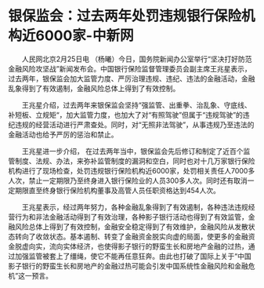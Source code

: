 # 银保监会：过去两年处罚违规银行保险机构近6000家-中新网

　　人民网北京2月25日电 （杨曦）今日，国务院新闻办公室举行“坚决打好防范金融风险攻坚战”新闻发布会。中国银行保险监督管理委员会副主席王兆星表示，过去两年，银保监会加大监管力度、严厉治理违规、违纪、违法的金融活动，金融乱象得到了有效遏制，金融风险总体上得到了有效控制。

　　王兆星介绍，过去两年来银保监会坚持“强监管、出重拳、治乱象、守底线、补短板、立规矩“，加大监管力度，也加大了对“有照驾驶”但属于“违规驾驶”的违纪违规的经营活动进行严肃查处。同时，对“无照非法驾驶”，从事违规乃至违法的金融活动也给予严厉的惩治和禁止。

　　王兆星进一步介绍， 在过去两年当中，银保监会先后修订和制定了近百个监管制度、法规、办法，来弥补监管制度的漏洞和空白，同时也对十几万家银行保险机构进行了现场检查，处罚违规银行保险机构近6000家，处罚相关责任人7000多人次，禁止一定期限乃至终身进入银行保险业的人员300多人次。同时还有取消一定期限直至终身银行保险机构董事及高管人员任职资格达到454人次。

　　王兆星表示，经过两年努力，各种金融乱象得到了有效遏制，各种违法违规经营行为和非法金融活动得到了有效治理，各种影子银行活动也得到了有效监管，金融风险总体上得到了有效控制，金融安全稳定得到了有效维护，金融风险从发散状态转向了收敛状态。基本遏制、转变了金融资金脱实向虚的局面，使更多的金融资金脱虚向实，流向实体经济，也使得影子银行的野蛮生长和房地产金融的过热，通过加强监管被套上了缰绳，使它不能再任意狂奔。由此也打破了国际上关于“中国影子银行的野蛮生长和房地产的金融过热可能会引发中国系统性金融风险和金融危机”这一预言。
